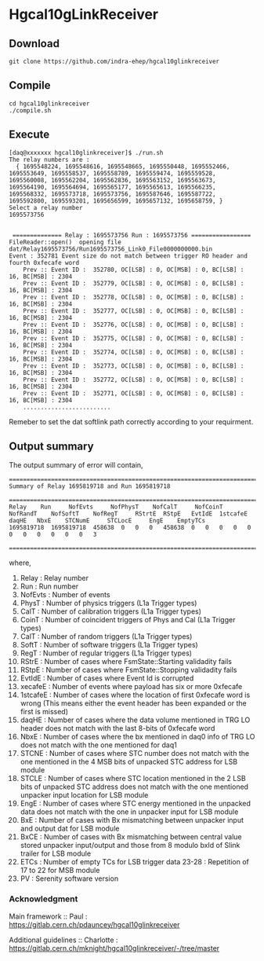 # Hgcal10gLinkReceiver

## Download
```
git clone https://github.com/indra-ehep/hgcal10glinkreceiver
```

## Compile

```
cd hgcal10glinkreceiver
./compile.sh
```

## Execute

```
[daq@xxxxxxx hgcal10glinkreceiver]$ ./run.sh 
The relay numbers are : 
  { 1695548224, 1695548616, 1695548665, 1695550448, 1695552466, 1695553649, 1695558537, 1695558789, 1695559474, 1695559528, 1695560008, 1695562204, 1695562836, 1695563152, 1695563673, 1695564190, 1695564694, 1695565177, 1695565613, 1695566235, 1695568332, 1695573718, 1695573756, 1695587646, 1695587722, 1695592800, 1695593201, 1695656599, 1695657132, 1695658759, }
Select a relay number 
1695573756


 ============== Relay : 1695573756 Run : 1695573756 ================= 
FileReader::open()  opening file dat/Relay1695573756/Run1695573756_Link0_File0000000000.bin
Event : 352781 Event size do not match between trigger RO header and fourth 0xfecafe word
	Prev :: Event ID :  352780, OC[LSB] : 0, OC[MSB] : 0, BC[LSB] : 16, BC[MSB] : 2304
	Prev :: Event ID :  352779, OC[LSB] : 0, OC[MSB] : 0, BC[LSB] : 16, BC[MSB] : 2304
	Prev :: Event ID :  352778, OC[LSB] : 0, OC[MSB] : 0, BC[LSB] : 16, BC[MSB] : 2304
	Prev :: Event ID :  352777, OC[LSB] : 0, OC[MSB] : 0, BC[LSB] : 16, BC[MSB] : 2304
	Prev :: Event ID :  352776, OC[LSB] : 0, OC[MSB] : 0, BC[LSB] : 16, BC[MSB] : 2304
	Prev :: Event ID :  352775, OC[LSB] : 0, OC[MSB] : 0, BC[LSB] : 16, BC[MSB] : 2304
	Prev :: Event ID :  352774, OC[LSB] : 0, OC[MSB] : 0, BC[LSB] : 16, BC[MSB] : 2304
	Prev :: Event ID :  352773, OC[LSB] : 0, OC[MSB] : 0, BC[LSB] : 16, BC[MSB] : 2304
	Prev :: Event ID :  352772, OC[LSB] : 0, OC[MSB] : 0, BC[LSB] : 16, BC[MSB] : 2304
	Prev :: Event ID :  352771, OC[LSB] : 0, OC[MSB] : 0, BC[LSB] : 16, BC[MSB] : 2304
	.........................

```

Remeber to set the dat softlink path correctly according to your requirment.

## Output summary

The output summary of error will contain,


```
================================================================================
Summary of Relay 1695819718 and Run 1695819718

================================================================================
Relay	 Run	 NofEvts	 NofPhysT	 NofCalT	 NofCoinT	 NofRandT	 NofSoftT	 NofRegT	 RStrtE	 RStpE	 EvtIdE	 1stcafeE	 daqHE	 NbxE	 STCNumE	 STCLocE	 EngE	 EmptyTCs	
1695819718	1695819718	458638	0	0	0	458638	0	0	0	0	0	0	0	0	0	0	0	3	

================================================================================

```
where,

1. Relay : Relay number
2. Run : Run number
3. NofEvts : Number of events
4. PhysT : Number of physics triggers (L1a Trigger types)
5. CalT : Number of calibration triggers (L1a Trigger types)
6. CoinT : Number of coincident triggers of Phys and Cal (L1a Trigger types)
7. CalT : Number of random triggers (L1a Trigger types)
8. SoftT : Number of software triggers (L1a Trigger types)
9. RegT : Number of regular triggers (L1a Trigger types)
10. RStrE : Number of cases where FsmState::Starting validadity fails
11. RStpE : Number of cases where FsmState::Stopping validadity fails
12. EvtIdE : Number of cases where Event Id is corrupted 
13. xecafeE : Number of events where payload has six or more 0xfecafe
14. 1stcafeE : Number of cases where the location of first 0xfecafe word is wrong (This means either the event header has been expanded or the first is missed)
15. daqHE : Number of cases where the data volume mentioned in TRG LO header does not match with the last 8-bits of 0xfecafe word
16. NbxE : Number of cases where the bx mentioned in daq0 info of TRG LO does not match with the one mentioned for daq1
17. STCNE : Number of cases where STC number does not match with the one mentioned in the 4 MSB bits of unpacked STC address for LSB module
18. STCLE : Number of cases where STC location mentioned in the 2 LSB bits of unpacked STC address does not match with the one mentioned unpacker input location for LSB module
19. EngE : Number of cases where STC energy mentioned in the unpacked data does not match with the one in unpacker input for LSB module
20. BxE : Number of cases with Bx mismatching between unpacker input and output dat for LSB module
21. BxCE : Number of cases with Bx mismatching between central value stored unpacker input/output and those from 8 modulo bxId of Slink trailer for LSB module
22. ETCs : Number of empty TCs for LSB trigger data 
23-28 : Repetition of 17 to 22 for MSB module
29. PV : Serenity software version 

### Acknowledgment
Main framework :: Paul : https://gitlab.cern.ch/pdauncey/hgcal10glinkreceiver

Additional guidelines :: Charlotte : https://gitlab.cern.ch/mknight/hgcal10glinkreceiver/-/tree/master 



